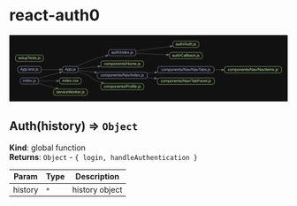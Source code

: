 # react-auth0

<img src="madge.svg" />

<a name="Auth"></a>

## Auth(history) ⇒ <code>Object</code>
**Kind**: global function  
**Returns**: <code>Object</code> - `{ login, handleAuthentication }`  

| Param | Type | Description |
| --- | --- | --- |
| history | <code>\*</code> | history object |

